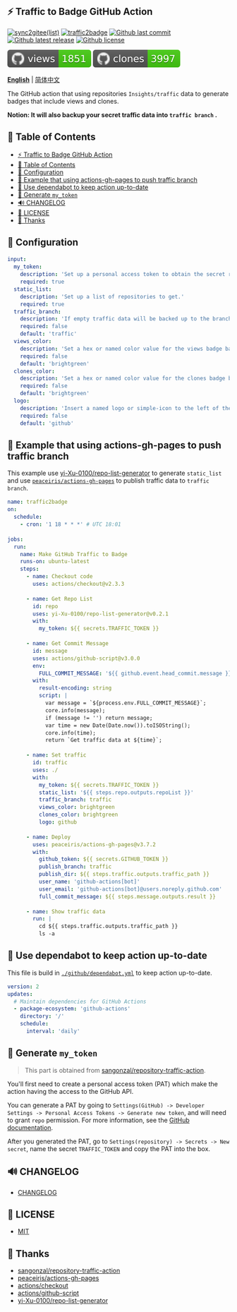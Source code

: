## ⚡️ Traffic to Badge GitHub Action

[![sync2gitee(list)](<https://github.com/yi-Xu-0100/hub-mirror/workflows/sync2gitee(list)/badge.svg>)](https://github.com/yi-Xu-0100/hub-mirror)
[![traffic2badge](https://github.com/yi-Xu-0100/traffic-to-badge/workflows/traffic2badge/badge.svg)](https://github.com/yi-Xu-0100/traffic-to-badge/actions?query=workflow%3Atraffic2badge)
[![Github last commit](https://img.shields.io/github/last-commit/yi-Xu-0100/traffic-to-badge)](https://github.com/yi-Xu-0100/traffic-to-badge)
[![Github latest release](https://img.shields.io/github/v/release/yi-Xu-0100/traffic-to-badge)](https://github.com/yi-Xu-0100/traffic-to-badge/releases)
[![Github license](https://img.shields.io/github/license/yi-Xu-0100/traffic-to-badge)](./LICENSE)

[![GitHub views](https://raw.githubusercontent.com/yi-Xu-0100/traffic-to-badge/traffic/traffic-traffic-to-badge/views.svg)](https://github.com/yi-Xu-0100/traffic-to-badge/tree/traffic/traffic-traffic-to-badge)
[![GitHub clones](https://raw.githubusercontent.com/yi-Xu-0100/traffic-to-badge/traffic/traffic-traffic-to-badge/clones.svg)](https://github.com/yi-Xu-0100/traffic-to-badge/tree/traffic/traffic-traffic-to-badge)

[**English**](.README.md) | [简体中文](./README_CN.md)

The GitHub action that using repositories `Insights/traffic` data to generate badges that include views and clones.

**Notion: It will also backup your secret traffic data into `traffic branch` .**

## 🎨 Table of Contents

- [⚡️ Traffic to Badge GitHub Action](#️-traffic-to-badge-github-action)
- [🎨 Table of Contents](#-table-of-contents)
- [🚀 Configuration](#-configuration)
- [📝 Example that using actions-gh-pages to push traffic branch](#-example-that-using-actions-gh-pages-to-push-traffic-branch)
- [📝 Use dependabot to keep action up-to-date](#-use-dependabot-to-keep-action-up-to-date)
- [🙈 Generate `my_token`](#-generate-my_token)
- [🔊 CHANGELOG](#-changelog)
- [📄 LICENSE](#-license)
- [🎉 Thanks](#-thanks)

## 🚀 Configuration

```yaml
input:
  my_token:
    description: 'Set up a personal access token to obtain the secret repository traffic data.'
    required: true
  static_list:
    description: 'Set up a list of repositories to get.'
    required: true
  traffic_branch:
    description: 'If empty traffic data will be backed up to the branch named traffic.'
    required: false
    default: 'traffic'
  views_color:
    description: 'Set a hex or named color value for the views badge background.'
    required: false
    default: 'brightgreen'
  clones_color:
    description: 'Set a hex or named color value for the clones badge background.'
    required: false
    default: 'brightgreen'
  logo:
    description: 'Insert a named logo or simple-icon to the left of the label.'
    required: false
    default: 'github'
```

## 📝 Example that using actions-gh-pages to push traffic branch

This example use [yi-Xu-0100/repo-list-generator](https://github.com/yi-Xu-0100/repo-list-generator) to generate `static_list` and use [`peaceiris/actions-gh-pages`](https://github.com/peaceiris/actions-gh-pages) to publish traffic data to `traffic branch`.

```yaml
name: traffic2badge
on:
  schedule:
    - cron: '1 18 * * *' # UTC 18:01

jobs:
  run:
    name: Make GitHub Traffic to Badge
    runs-on: ubuntu-latest
    steps:
      - name: Checkout code
        uses: actions/checkout@v2.3.3

      - name: Get Repo List
        id: repo
        uses: yi-Xu-0100/repo-list-generator@v0.2.1
        with:
          my_token: ${{ secrets.TRAFFIC_TOKEN }}

      - name: Get Commit Message
        id: message
        uses: actions/github-script@v3.0.0
        env:
          FULL_COMMIT_MESSAGE: '${{ github.event.head_commit.message }}'
        with:
          result-encoding: string
          script: |
            var message = `${process.env.FULL_COMMIT_MESSAGE}`;
            core.info(message);
            if (message != '') return message;
            var time = new Date(Date.now()).toISOString();
            core.info(time);
            return `Get traffic data at ${time}`;

      - name: Set traffic
        id: traffic
        uses: ./
        with:
          my_token: ${{ secrets.TRAFFIC_TOKEN }}
          static_list: '${{ steps.repo.outputs.repoList }}'
          traffic_branch: traffic
          views_color: brightgreen
          clones_color: brightgreen
          logo: github

      - name: Deploy
        uses: peaceiris/actions-gh-pages@v3.7.2
        with:
          github_token: ${{ secrets.GITHUB_TOKEN }}
          publish_branch: traffic
          publish_dir: ${{ steps.traffic.outputs.traffic_path }}
          user_name: 'github-actions[bot]'
          user_email: 'github-actions[bot]@users.noreply.github.com'
          full_commit_message: ${{ steps.message.outputs.result }}

      - name: Show traffic data
        run: |
          cd ${{ steps.traffic.outputs.traffic_path }}
          ls -a
```

## 📝 Use dependabot to keep action up-to-date

This file is build in [`./github/dependabot.yml`](./.github/dependabot.yml) to keep action up-to-date.

```yaml
version: 2
updates:
  # Maintain dependencies for GitHub Actions
  - package-ecosystem: 'github-actions'
    directory: '/'
    schedule:
      interval: 'daily'
```

## 🙈 Generate `my_token`

> This part is obtained from [sangonzal/repository-traffic-action](https://github.com/sangonzal/repository-traffic-action).

You'll first need to create a personal access token (PAT) which make the action having the access to the GitHub API.

You can generate a PAT by going to `Settings(GitHub) -> Developer Settings -> Personal Access Tokens -> Generate new token`, and will need to grant `repo` permission. For more information, see the [GitHub documentation](https://docs.github.com/en/github/authenticating-to-github/creating-a-personal-access-token).

After you generated the PAT, go to `Settings(repository) -> Secrets -> New secret`, name the secret `TRAFFIC_TOKEN` and copy the PAT into the box.

## 🔊 CHANGELOG

- [CHANGELOG](./CHANGELOG.md)

## 📄 LICENSE

- [MIT](./LICENSE)

## 🎉 Thanks

- [sangonzal/repository-traffic-action](https://github.com/sangonzal/repository-traffic-action)
- [peaceiris/actions-gh-pages](https://github.com/peaceiris/actions-gh-pages)
- [actions/checkout](https://github.com/actions/checkout)
- [actions/github-script](https://github.com/actions/github-script)
- [yi-Xu-0100/repo-list-generator](https://github.com/yi-Xu-0100/repo-list-generator)
